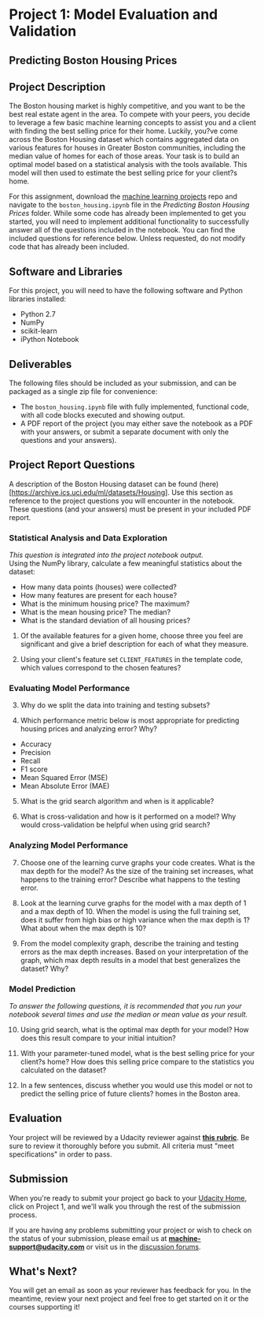 # Project 1: Model Evaluation and Validation
## Predicting Boston Housing Prices

## Project Description

The Boston housing market is highly competitive, and you want to be the best real estate agent in the area. To compete with your peers, you decide to leverage a few basic machine learning concepts to assist you and a client with finding the best selling price for their home. Luckily, you?ve come across the Boston Housing dataset which contains aggregated data on various features for houses in Greater Boston communities, including the median value of homes for each of those areas. Your task is to build an optimal model based on a statistical analysis with the tools available. This model will then used to estimate the best selling price for your client?s home.
				
For this assignment, download the [machine learning projects](https://github.com/udacity/machine-learning) repo and navigate to the `boston_housing.ipynb` file in the *Predicting Boston Housing Prices* folder. While some code has already been implemented to get you started, you will need to implement additional functionality to successfully answer all of the questions included in the notebook. You can find the included questions for reference below. Unless requested, do not modify code that has already been included.

## Software and Libraries
For this project, you will need to have the following software and Python libraries installed:

- Python 2.7
- NumPy
- scikit-learn
- iPython Notebook

## Deliverables
The following files should be included as your submission, and can be packaged as a single zip file for convenience:
- The `boston_housing.ipynb` file with fully implemented, functional code, with all code blocks executed and showing output.
- A PDF report of the project (you may either save the notebook as a PDF with your answers, or submit a separate document with only the questions and your answers).

## Project Report Questions
A description of the Boston Housing dataset can be found (here)[https://archive.ics.uci.edu/ml/datasets/Housing]. Use this section as reference to the project questions you will encounter in the notebook. These questions (and your answers) must be present in your included PDF report.

### Statistical Analysis and Data Exploration
*This question is integrated into the project notebook output.*  
Using the NumPy library, calculate a few meaningful statistics about the dataset:

- How many data points (houses) were collected?
- How many features are present for each house?
- What is the minimum housing price? The maximum?
- What is the mean housing price? The median?
- What is the standard deviation of all housing prices?

1) Of the available features for a given home, choose three you feel are significant and give a brief description for each of what they measure. 

2) Using your client's feature set `CLIENT_FEATURES` in the template code, which values correspond to the chosen features?

### Evaluating Model Performance
3) Why do we split the data into training and testing subsets? 

4) Which performance metric below is most appropriate for predicting housing prices and analyzing error? Why?

- Accuracy
- Precision
- Recall
- F1 score
- Mean Squared Error (MSE)
- Mean Absolute Error (MAE)

5) What is the grid search algorithm and when is it applicable?

6) What is cross-validation and how is it performed on a model? Why would cross-validation be helpful when using grid search?

### Analyzing Model Performance
7) Choose one of the learning curve graphs your code creates. What is the max depth for the model? As the size of the training set increases, what happens to the training error? Describe what happens to the testing error.

8) Look at the learning curve graphs for the model with a max depth of 1 and a max depth of 10. When the model is using the full training set, does it suffer from high bias or high variance when the max depth is 1? What about when the max depth is 10?

9) From the model complexity graph, describe the training and testing errors as the max depth increases. Based on your interpretation of the graph, which max depth results in a model that best generalizes the dataset? Why?

### Model Prediction
*To answer the following questions, it is recommended that you run your notebook several times and use the median or mean value as your result.*

10) Using grid search, what is the optimal max depth for your model? How does this result compare to your initial intuition?

11) With your parameter-tuned model, what is the best selling price for your client?s home? How does this selling price compare to the statistics you calculated on the dataset? 

12) In a few sentences, discuss whether you would use this model or not to predict the selling price of future clients? homes in the Boston area.

## Evaluation
Your project will be reviewed by a Udacity reviewer against **<a href="https://docs.google.com/document/d/1b3u3HV2xMBAH7SQxdMPzr2QUaBJU8oeiCNdNh3AWLVY/pub?embedded=true" target="_blank"> this rubric</a>**. Be sure to review it thoroughly before you submit. All criteria must "meet specifications" in order to pass.

## Submission
When you're ready to submit your project go back to your <a href="https://www.udacity.com/me" target="_blank">Udacity Home</a>, click on Project 1, and we'll walk you through the rest of the submission process.

If you are having any problems submitting your project or wish to check on the status of your submission, please email us at **machine-support@udacity.com** or visit us in the <a href="http://discussions.udacity.com" target="_blank">discussion forums</a>.

## What's Next?
You will get an email as soon as your reviewer has feedback for you. In the meantime, review your next project and feel free to get started on it or the courses supporting it!

